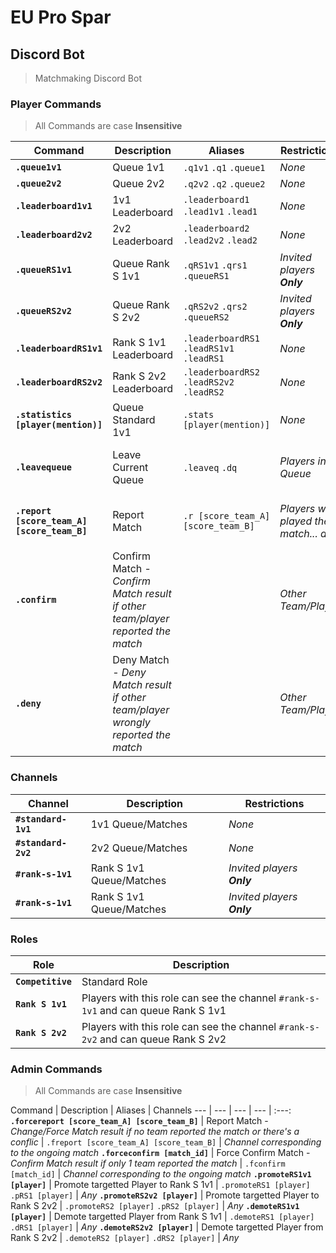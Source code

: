 # EU Pro Spar

## Discord Bot
> Matchmaking Discord Bot

### Player Commands
> All Commands are case **Insensitive**

Command | Description | Aliases | Restrictions | Channels
--- | --- | --- | --- | :---:
**`.queue1v1`** | Queue 1v1 | `.q1v1` `.q1` `.queue1` | *None* | `#standard-1v1`
**`.queue2v2`** | Queue 2v2 | `.q2v2` `.q2` `.queue2` | *None* | `#standard-2v2`
**`.leaderboard1v1`** | 1v1 Leaderboard | `.leaderboard1` `.lead1v1` `.lead1` | *None* | *Any*
**`.leaderboard2v2`** | 2v2 Leaderboard | `.leaderboard2` `.lead2v2` `.lead2` | *None* | *Any*
**`.queueRS1v1`** | Queue Rank S 1v1 | `.qRS1v1` `.qrs1` `.queueRS1` | *Invited players **Only*** | `#rank-s-1v1`
**`.queueRS2v2`** | Queue Rank S 2v2 | `.qRS2v2` `.qrs2` `.queueRS2` | *Invited players **Only*** | `#rank-s-2v2`
**`.leaderboardRS1v1`** | Rank S 1v1 Leaderboard | `.leaderboardRS1` `.leadRS1v1` `.leadRS1` | *None* | *Any*
**`.leaderboardRS2v2`** | Rank S 2v2 Leaderboard | `.leaderboardRS2` `.leadRS2v2` `.leadRS2` | *None* | *Any*
**`.statistics [player(mention)]`** | Queue Standard 1v1 | `.stats [player(mention)]` | *None* | *Any*
**`.leavequeue`** | Leave Current Queue | `.leaveq` `.dq` | *Players in Queue* | *Channel corresponding to the ongoing queue*
**`.report [score_team_A] [score_team_B]`** | Report Match | `.r [score_team_A] [score_team_B]` | *Players who played the match... duh* | *Channel corresponding to the ongoing match*
**`.confirm`** | Confirm Match - *Confirm Match result if other team/player reported the match* | | *Other Team/Player* | *Channel corresponding to the ongoing match*
**`.deny`** | Deny Match - *Deny Match result if other team/player wrongly reported the match* | | *Other Team/Player* | *Channel corresponding to the ongoing match*

### Channels

Channel | Description | Restrictions
--- | --- | ---
**`#standard-1v1`** | 1v1 Queue/Matches | *None*
**`#standard-2v2`** | 2v2 Queue/Matches | *None*
**`#rank-s-1v1`** | Rank S 1v1 Queue/Matches | *Invited players **Only***
**`#rank-s-1v1`** | Rank S 1v1 Queue/Matches | *Invited players **Only***

### Roles

Role | Description
--- | ---
**`Competitive`** | Standard Role
**`Rank S 1v1`** | Players with this role can see the channel `#rank-s-1v1` and can queue Rank S 1v1
**`Rank S 2v2`** | Players with this role can see the channel `#rank-s-2v2` and can queue Rank S 2v2

### Admin Commands
> All Commands are case **Insensitive**

Command | Description | Aliases | Channels
--- | --- | --- | --- | :---:
**`.forcereport [score_team_A] [score_team_B]`** | Report Match - *Change/Force Match result if no team reported the match or there's a conflic* | `.freport [score_team_A] [score_team_B]` | *Channel corresponding to the ongoing match*
**`.forceconfirm [match_id]`** | Force Confirm Match - *Confirm Match result if only 1 team reported the match* | `.fconfirm [match_id]` | *Channel corresponding to the ongoing match*
**`.promoteRS1v1 [player]`** | Promote targetted Player to Rank S 1v1 | `.promoteRS1 [player]` `.pRS1 [player]` | *Any*
**`.promoteRS2v2 [player]`** | Promote targetted Player to Rank S 2v2 | `.promoteRS2 [player]` `.pRS2 [player]` | *Any*
**`.demoteRS1v1 [player]`** | Demote targetted Player from Rank S 1v1 | `.demoteRS1 [player]` `.dRS1 [player]` | *Any*
**`.demoteRS2v2 [player]`** | Demote targetted Player from Rank S 2v2 | `.demoteRS2 [player]` `.dRS2 [player]` | *Any*